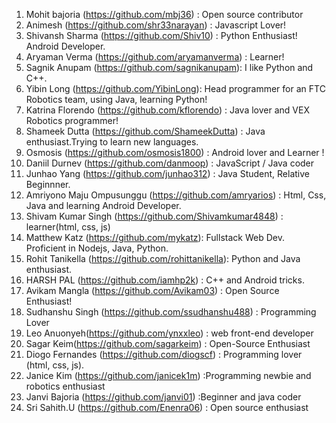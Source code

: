 1. Mohit bajoria (https://github.com/mbj36) :  Open source contributor 
2. Animesh (https://github.com/shr33narayan) : Javascript Lover!
3. Shivansh Sharma (https://github.com/Shiv10) : Python Enthusiast! Android Developer.
4. Aryaman Verma (https://github.com/aryamanverma) : Learner!
5. Sagnik Anupam (https://github.com/sagnikanupam): I like Python and C++.
6. Yibin Long (https://github.com/YibinLong): Head programmer for an FTC Robotics team, using Java, learning Python!
7. Katrina Florendo (https://github.com/kflorendo) : Java lover and VEX Robotics programmer!
8. Shameek Dutta (https://github.com/ShameekDutta) : Java enthusiast.Trying to learn new languages.
9. Osmosis (https://github.com/osmosis1800) : Android lover and Learner ! 
10. Daniil Durnev (https://github.com/danmoop) : JavaScript / Java coder
11. Junhao Yang (https://github.com/junhao312) : Java Student, Relative Beginnner. 
12. Amriyono Maju Ompusunggu (https://github.com/amryarios) : Html, Css, Java and learning Android Developer.
13. Shivam Kumar Singh (https://github.com/Shivamkumar4848) : learner(html, css, js)
14. Matthew Katz (https://github.com/mykatz): Fullstack Web Dev.  Proficient in Nodejs, Java, Python.
15. Rohit Tanikella (https://github.com/rohittanikella): Python and Java enthusiast.
16. HARSH PAL (https://github.com/iamhp2k) : C++ and Android tricks.
17. Avikam Mangla (https://github.com/Avikam03) : Open Source Enthusiast!
18. Sudhanshu Singh (https://github.com/ssudhanshu488) : Programming Lover
19. Leo Anuonyeh(https://github.com/ynxxleo) : web front-end developer
20. Sagar Keim(https://github.com/sagarkeim) : Open-Source Enthusiast 
21. Diogo Fernandes (https://github.com/diogscf) : Programming lover (html, css, js).
22. Janice Kim (https://github.com/janicek1m) :Programming newbie and robotics enthusiast
23. Janvi Bajoria (https://github.com/janvi01) :Beginner and java coder
24. Sri Sahith.U (https://github.com/Enenra06) : Open source enthusiast
